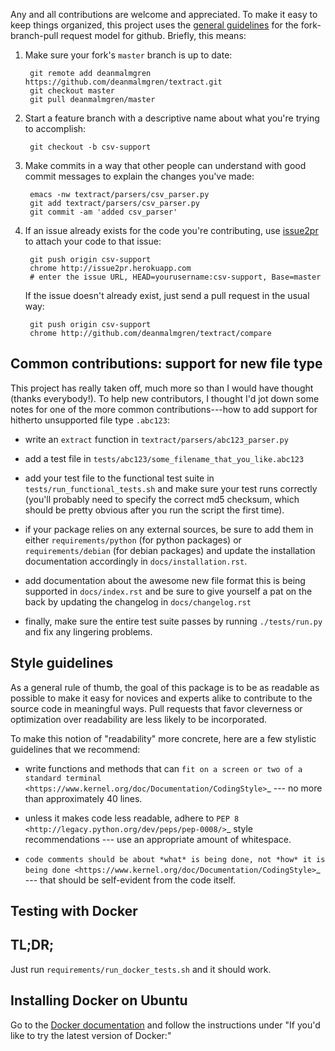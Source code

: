 Any and all contributions are welcome and appreciated. To make it easy
to keep things organized, this project uses the
[general guidelines](https://help.github.com/articles/using-pull-requests)
for the fork-branch-pull request model for github. Briefly, this means:

1. Make sure your fork's `master` branch is up to date:

    	git remote add deanmalmgren https://github.com/deanmalmgren/textract.git
        git checkout master
        git pull deanmalmgren/master

2. Start a feature branch with a descriptive name about what you're
   trying to accomplish:

        git checkout -b csv-support

3. Make commits in a way that other people can understand with good
   commit messages to explain the changes you've made:

        emacs -nw textract/parsers/csv_parser.py
	    git add textract/parsers/csv_parser.py
	    git commit -am 'added csv_parser'

4. If an issue already exists for the code you're contributing, use
   [issue2pr](http://issue2pr.herokuapp.com/) to attach your code to
   that issue:

        git push origin csv-support
		chrome http://issue2pr.herokuapp.com
		# enter the issue URL, HEAD=yourusername:csv-support, Base=master

   If the issue doesn't already exist, just send a pull
   request in the usual way:

        git push origin csv-support
		chrome http://github.com/deanmalmgren/textract/compare


Common contributions: support for new file type
-----------------------------------------------

This project has really taken off, much more so than I would have
thought (thanks everybody!). To help new contributors, I thought I'd
jot down some notes for one of the more common contributions---how to
add support for hitherto unsupported file type `.abc123`:

* write an `extract` function in `textract/parsers/abc123_parser.py`

* add a test file in `tests/abc123/some_filename_that_you_like.abc123`

* add your test file to the functional test suite in
  `tests/run_functional_tests.sh` and make sure your test runs
  correctly (you'll probably need to specify the correct md5 checksum,
  which should be pretty obvious after you run the script the first
  time).

* if your package relies on any external sources, be sure to add them
  in either `requirements/python` (for python packages) or
  `requirements/debian` (for debian packages) and update the
  installation documentation accordingly in `docs/installation.rst`.

* add documentation about the awesome new file format this is being
  supported in `docs/index.rst` and be sure to give yourself a pat on
  the back by updating the changelog in `docs/changelog.rst`

* finally, make sure the entire test suite passes by running
  `./tests/run.py` and fix any lingering problems.


Style guidelines
----------------

As a general rule of thumb, the goal of this package is to be as
readable as possible to make it easy for novices and experts alike to
contribute to the source code in meaningful ways. Pull requests that
favor cleverness or optimization over readability are less likely to be
incorporated.

To make this notion of "readability" more concrete, here are a few
stylistic guidelines that we recommend:

-  write functions and methods that can `fit on a screen or two of a
   standard
   terminal <https://www.kernel.org/doc/Documentation/CodingStyle>`_
   --- no more than approximately 40 lines.

-  unless it makes code less readable, adhere to `PEP
   8 <http://legacy.python.org/dev/peps/pep-0008/>`_ style
   recommendations --- use an appropriate amount of whitespace.

-  `code comments should be about *what* is being done, not *how* it is
   being done <https://www.kernel.org/doc/Documentation/CodingStyle>`_
   --- that should be self-evident from the code itself.

Testing with Docker
-------------------

## TL;DR;

Just run `requirements/run_docker_tests.sh` and it should work.

## Installing Docker on Ubuntu

Go to the [Docker documentation](http://docs.docker.com/installation/ubuntulinux/)
and follow the instructions under "If you'd like to try the latest version of Docker:"
